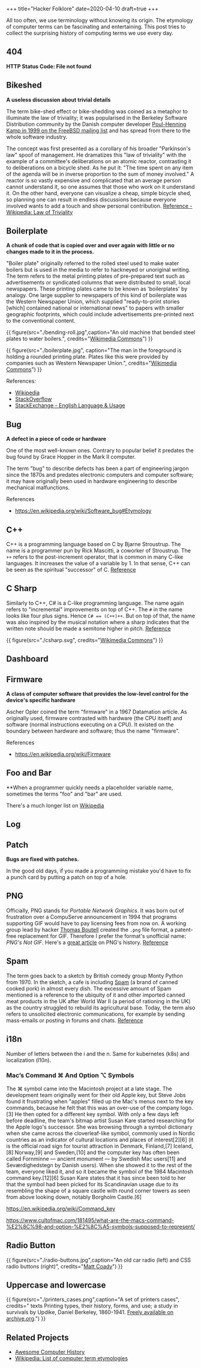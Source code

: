 +++
title="Hacker Folklore"
date=2020-04-10
draft=true
+++

All too often, we use terminology without knowing its origin. The etymology of
computer terms can be fascinating and entertaining. This post tries to collect
the surprising history of computing terms we use every day.

## 404

**HTTP Status Code: File not found**

## Bikeshed

**A useless discussion about trivial details**

The term bike-shed effect or bike-shedding was coined as a metaphor to
illuminate the law of triviality; it was popularised in the Berkeley Software
Distribution community by the Danish computer developer [Poul-Henning Kamp in
1999 on the FreeBSD mailing list](http://phk.freebsd.dk/sagas/bikeshed/) and has spread from there to the whole software industry.

The concept was first presented as a corollary of his broader "Parkinson's law"
spoof of management. He dramatizes this "law of triviality" with the example of
a committee's deliberations on an atomic reactor, contrasting it to
deliberations on a bicycle shed. As he put it: "The time spent on any item of
the agenda will be in inverse proportion to the sum of money involved." A
reactor is so vastly expensive and complicated that an average person cannot
understand it, so one assumes that those who work on it understand it. On the
other hand, everyone can visualize a cheap, simple bicycle shed, so planning one
can result in endless discussions because everyone involved wants to add a touch
and show personal contribution.
[Reference - Wikipedia: Law of Triviality](https://en.wikipedia.org/wiki/Law_of_triviality)

## Boilerplate

**A chunk of code that is copied over and over again with little or no changes
made to it in the process.**

"Boiler plate" originally referred to the rolled steel used to make water
boilers but is used in the media to refer to hackneyed or unoriginal writing.
The term refers to the metal printing plates of pre-prepared text such as
advertisements or syndicated columns that were distributed to small, local
newspapers. These printing plates came to be known as 'boilerplates' by analogy.
One large supplier to newspapers of this kind of boilerplate was the Western
Newspaper Union, which supplied "ready-to-print stories [which] contained
national or international news" to papers with smaller geographic footprints,
which could include advertisements pre-printed next to the conventional content.

{{ figure(src="./bending-roll.jpg",caption="An old machine that bended steel plates to water boilers.", credits="[Wikimedia Commons](https://commons.wikimedia.org/wiki/File:Modern_mechanism,_exhibiting_the_latest_progress_in_machines,_motors,_and_the_transmission_of_power,_being_a_supplementary_volume_to_Appletons'_cyclopaedia_of_applied_mechanics_(1892)_(14583761620).jpg)") }}

{{ figure(src="./boilerplate.jpg", caption="The man in the foreground is holding a rounded printing plate. Plates like this were provided by companies such as Western Newspaper Union.", credits="[Wikimedia Commons](https://english.stackexchange.com/a/464929)") }}

References:

- [Wikipedia](https://en.wikipedia.org/wiki/Boilerplate_text)
- [StackOverflow](https://stackoverflow.com/a/3997441/270334)
- [StackExchange - English Language & Usage](https://english.stackexchange.com/questions/464924/boilerplate-versus-template/464929)

## Bug

**A defect in a piece of code or hardware**

One of the most well-known ones. Contrary to popular belief it predates the bug
found by Grace Hopper in the Mark II computer.

The term "bug" to describe defects has been a part of engineering jargon since
the 1870s and predates electronic computers and computer software; it may have
originally been used in hardware engineering to describe mechanical
malfunctions.

References

- https://en.wikipedia.org/wiki/Software_bug#Etymology

## C++

C++ is a programming language based on C by Bjarne Stroustrup. The name is a
programmer pun by Rick Mascitti, a coworker of Stroustrup. The `++` refers to
the post-increment operator, that is common in many C-like languages. It
increases the value of a variable by 1. In that sense, C++ can be seen as the
spiritual "successor" of C. [Reference](https://en.wikipedia.org/wiki/C%2B%2B#History)

## C Sharp

Similarly to C++, C# is a C-like programming language. The name again refers to
"incremental" improvements on top of C++. The `#` in the name looks like four
plus signs. Hence `C# == (C++)++`. But on top of that, the name was also
inspired by the musical notation where a sharp indicates that the written note
should be made a semitone higher in pitch.
[Reference](<https://en.wikipedia.org/wiki/C_Sharp_(programming_language)#Name>)

{{ figure(src="./csharp.svg", credits="[Wikimedia Commons](https://commons.wikimedia.org/wiki/File:Treblecsharp5.svg)") }}

## Dashboard

## Firmware

**A class of computer software that provides the low-level control for the
device's specific hardware**

Ascher Opler coined the term "firmware" in a 1967 Datamation article. As
originally used, firmware contrasted with hardware (the CPU itself) and software
(normal instructions executing on a CPU). It existed on the boundary between
hardware and software; thus the name "firmware".

References

- https://en.wikipedia.org/wiki/Firmware

## Foo and Bar

\*\*When a programmer quickly needs a placeholder variable name, sometimes the
terms "foo" and "bar" are used.

There's a much longer list on
[Wikipedia](https://en.wikipedia.org/wiki/List_of_computer_term_etymologies)

## Log

## Patch

**Bugs are fixed with patches.**

In the good old days, if you made a programming mistake you'd have to fix a punch card
by putting a patch on top of a hole.

## PNG

Officially, PNG stands for _Portable Network Graphics_. It was born out of
frustration over a CompuServe announcement in 1994 that programs supporting GIF
would have to pay licensing fees from now on. A working group lead by hacker
[Thomas Boutell](https://boutell.dev/) created the `.png` file format, a
patent-free replacement for GIF. Therefore I prefer the format's unofficial
name: _PNG's Not GIF_. Here's a [great article](https://people.apache.org/~jim/NewArchitect/webrevu/1997/05_09/designers/05_09_97_1.html) on PNG's history.
[Reference](https://encyclopedia2.thefreedictionary.com/PNG%27s+Not+GIF)

## Spam

The term goes back to a sketch by British comedy group Monty Python from 1970.
In the sketch, a cafe is including
[Spam](<https://en.wikipedia.org/wiki/Spam_(food)>) (a brand of canned cooked
pork) in almost every dish. The excessive amount of Spam mentioned is a
reference to the ubiquity of it and other imported canned meat products in the
UK after World War II (a period of rationing in the UK) as the country struggled
to rebuild its agricultural base. Today, the term also refers to unsolicited
electronic communications, for example by sending mass-emails or posting in
forums and chats. [Reference](https://en.wikipedia.org/wiki/Spamming#History)

## i18n

Number of letters between the i and the n. Same for kubernetes (k8s) and
localization (l10n).

### Mac’s Command ⌘ And Option ⌥ Symbols

The ⌘ symbol came into the Macintosh project at a late stage. The development
team originally went for their old Apple key, but Steve Jobs found it
frustrating when "apples" filled up the Mac's menus next to the key commands,
because he felt that this was an over-use of the company logo.[3] He then opted
for a different key symbol. With only a few days left before deadline, the
team's bitmap artist Susan Kare started researching for the Apple logo's
successor. She was browsing through a symbol dictionary when she came across the
cloverleaf-like symbol, commonly used in Nordic countries as an indicator of
cultural locations and places of interest[2][6] (it is the official road sign
for tourist attraction in Denmark, Finland,[7] Iceland,[8] Norway,[9] and
Sweden,[10] and the computer key has often been called Fornminne — ancient
monument — by Swedish Mac users[11] and Seværdighedstegn by Danish users). When
she showed it to the rest of the team, everyone liked it, and so it became the
symbol of the 1984 Macintosh command key.[12][6] Susan Kare states that it has
since been told to her that the symbol had been picked for its Scandinavian
usage due to its resembling the shape of a square castle with round corner
towers as seen from above looking down, notably Borgholm Castle.[6]

https://en.wikipedia.org/wiki/Command_key

https://www.cultofmac.com/181495/what-are-the-macs-command-%E2%8C%98-and-option-%E2%8C%A5-symbols-supposed-to-represent/

## Radio Button

{{ figure(src="./radio-buttons.jpg",caption="An old car radio (left) and CSS radio buttons (right)", credits="[Matt Coady](https://twitter.com/themattcoady)") }}

## Uppercase and lowercase

{{ figure(src="./printers_cases.png",caption="A set of printers cases", credits="
texts
Printing types, their history, forms, and use; a study in survivals by
    Updike, Daniel Berkeley, 1860-1941. [Freely available on archive.org](https://archive.org/details/printingtypesthe01updi/).") }}

## Related Projects

- [Awesome Computer History](https://github.com/watson/awesome-computer-history)
- [Wikipedia: List of computer term etymologies](https://en.wikipedia.org/wiki/List_of_computer_term_etymologies)
